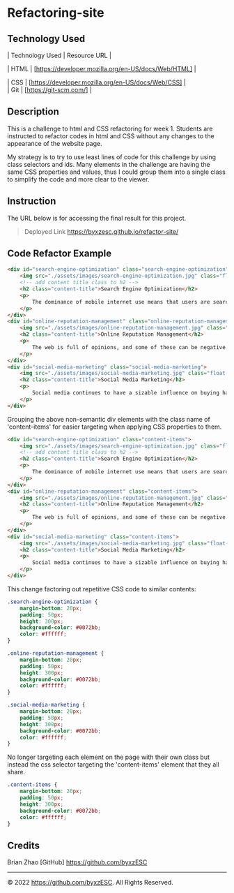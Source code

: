 # **Refactoring-site**

## Technology Used

| Technology Used         | Resource URL                                        |


| HTML                    | [https://developer.mozilla.org/en-US/docs/Web/HTML] |

| CSS                     | [https://developer.mozilla.org/en-US/docs/Web/CSS]  |   
| Git                     | [https://git-scm.com/]                              |    

## Description

This is a challenge to html and CSS refactoring for week 1. Students are instructed to refactor codes in html and CSS without any changes to the appearance of the website page.

My strategy is to try to use least lines of code for this challenge by using class selectors and ids. Many elements in the challenge are having the same CSS properties and values, thus I could group them into a single class to simplify the code and more clear to the viewer.

## Instruction

The URL below is for accessing the final result for this project.
> Deployed Link https://byxzesc.github.io/refactor-site/

## Code Refactor Example

```html
<div id="search-engine-optimization" class="search-engine-optimization">
    <img src="./assets/images/search-engine-optimization.jpg" class="float-left" />
    <!-- add content title class to h2 -->
    <h2 class="content-title">Search Engine Optimization</h2>
    <p>
        The dominance of mobile internet use means that users are searching for the right business as they travel, shop, or sit on their couch at home. Search Engine Optimization (SEO) allows you to increase your visibility and find the right customers for your business.
    </p>
</div>
<div id="online-reputation-management" class="online-reputation-management">
    <img src="./assets/images/online-reputation-management.jpg" class="float-right" />
    <h2 class="content-title">Online Reputation Management</h2>
    <p>
        The web is full of opinions, and some of these can be negative. Social media allows anyone with an internet connection to say whatever they want about your business. Online Reputation Management gives you the control over what potential customers see when they search for your business.
    </p>
</div>
<div id="social-media-marketing" class="social-media-marketing">
    <img src="./assets/images/social-media-marketing.jpg" class="float-left" />
    <h2 class="content-title">Social Media Marketing</h2>
    <p>
        Social media continues to have a sizable influence on buying habits. Social media marketing helps you determine which platforms are suited to your brand, using analytics to find the right markets and increase your lead generation.
    </p>
</div>
```

Grouping the above non-semantic div elements with the class name of 'content-items' for easier targeting when applying CSS properties to them.

```html
<div id="search-engine-optimization" class="content-items">
    <img src="./assets/images/search-engine-optimization.jpg" class="float-left" />
    <!-- add content title class to h2 -->
    <h2 class="content-title">Search Engine Optimization</h2>
    <p>
        The dominance of mobile internet use means that users are searching for the right business as they travel, shop, or sit on their couch at home. Search Engine Optimization (SEO) allows you to increase your visibility and find the right customers for your business.
    </p>
</div>
<div id="online-reputation-management" class="content-items">
    <img src="./assets/images/online-reputation-management.jpg" class="float-right" />
    <h2 class="content-title">Online Reputation Management</h2>
    <p>
        The web is full of opinions, and some of these can be negative. Social media allows anyone with an internet connection to say whatever they want about your business. Online Reputation Management gives you the control over what potential customers see when they search for your business.
    </p>
</div>
<div id="social-media-marketing" class="content-items">
    <img src="./assets/images/social-media-marketing.jpg" class="float-left" />
    <h2 class="content-title">Social Media Marketing</h2>
    <p>
        Social media continues to have a sizable influence on buying habits. Social media marketing helps you determine which platforms are suited to your brand, using analytics to find the right markets and increase your lead generation.
    </p>
</div>

```

This change factoring out repetitive CSS code to similar contents:

```css
.search-engine-optimization {
    margin-bottom: 20px;
    padding: 50px;
    height: 300px;
    background-color: #0072bb;
    color: #ffffff;
}

.online-reputation-management {
    margin-bottom: 20px;
    padding: 50px;
    height: 300px;
    background-color: #0072bb;
    color: #ffffff;
}

.social-media-marketing {
    margin-bottom: 20px;
    padding: 50px;
    height: 300px;
    background-color: #0072bb;
    color: #ffffff;
}
```

No longer targeting each element on the page with their own class but instead the css selector targeting the 'content-items' element that they all share.

```css
.content-items {
    margin-bottom: 20px;
    padding: 50px;
    height: 300px;
    background-color: #0072bb;
    color: #ffffff;
}

```

## Credits

Brian Zhao [GitHub] https://github.com/byxzESC


---

© 2022 https://github.com/byxzESC. All Rights Reserved.
